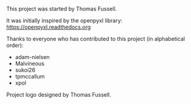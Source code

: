 This project was started by Thomas Fussell.

It was initially inspired by the openpyxl library: https://openpyxl.readthedocs.org

Thanks to everyone who has contributed to this project (in alphabetical order):

* adam-nielsen
* Malvineous
* sukoi26
* tpmccallum
* xpol

Project logo designed by Thomas Fussell.
